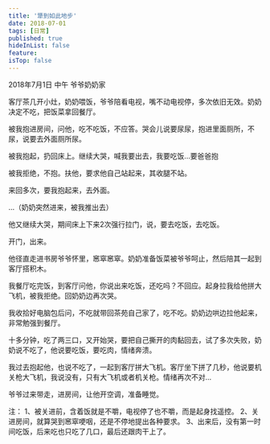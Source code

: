 ```yaml
---
title: '犟到如此地步'
date: 2018-07-01 
tags: [日常]
published: true
hideInList: false
feature: 
isTop: false
---
```


2018年7月1日 中午 爷爷奶奶家

客厅茶几开小灶，奶奶喂饭，爷爷陪看电视，嘴不动电视停，多次依旧无效。奶奶决定不吃，把饭菜拿回餐厅。

被我抱进房间，问他，吃不吃饭，不应答。哭会儿说要尿尿，抱进里面厕所，不尿，说要去外面厕所尿。

被我抱起，扔回床上。继续大哭，喊我要出去，我要吃饭…要爸爸抱

被我拒绝，不抱。扶他，要求他自己站起来，其收腿不站。

来回多次，要我抱起来，去外面。

<!--more-->

…（奶奶突然进来，被我推出去）

他又继续大哭，期间床上下来2次强行拉门，说，要去吃饭，去吃饭。

开门，出来。

他径直走进书房爷爷怀里，窸窣窸窣。奶奶准备饭菜被爷爷呵止，然后陪其一起到客厅搭积木。

我餐厅吃完饭，到客厅问他，你说出来吃饭，还吃吗？不回应。起身拉我给他拼大飞机，被我拒绝。回奶奶边再次哭。

我收拾好电脑包后问，不吃就带回茶苑自己家了，吃不吃。奶奶边哄边拉他起来，非常勉强到餐厅。

十多分钟，吃了两三口，又开始哭，要把自己撕开的肉黏回去，试了多次失败，奶奶说不吃了，他说要吃饭，要吃肉，情绪奔溃。

我过去抱起他，也说不吃了，一起到客厅拼大飞机。客厅坐下拼了几秒，他说要机关枪大飞机，我说没有，只有大飞机或者机关枪。情绪再次不对…

爷爷过来带走，进房间，让他开空调，准备睡觉。

注：
1、被关进前，含着饭就是不嚼，电视停了也不嚼，而是起身找遥控。
2、关进房间，就算哭到窸窣哽咽，还是不停地提出各种要求。
3、出来后，没有第一时间吃饭，后来吃也只吃了几口，最后还跟肉干上了。